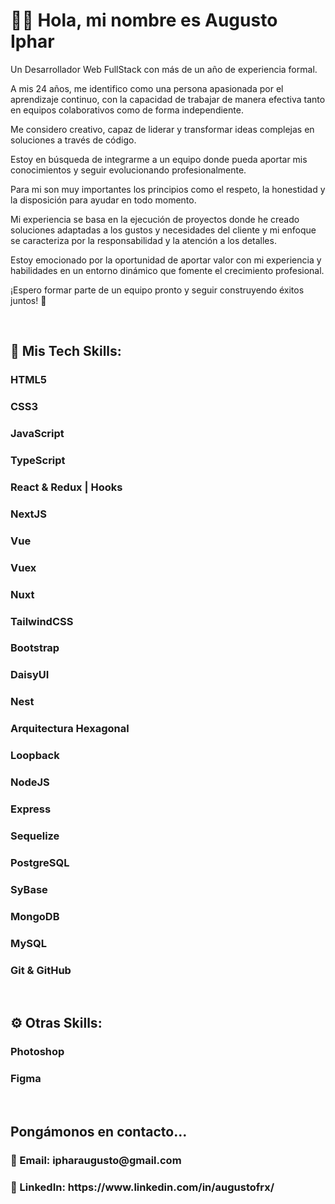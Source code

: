 
<h1>🙋‍♂️ Hola, mi nombre es Augusto Iphar </h1>

 <p>  Un Desarrollador Web FullStack con más de un año de experiencia formal.</p>
              <p>A mis 24 años, me identifico como una persona apasionada por el aprendizaje continuo, con la capacidad de trabajar de manera efectiva tanto en equipos colaborativos como de forma independiente.</p>
 <p>Me considero creativo, capaz de liderar y transformar ideas complejas en soluciones a través de código.</p>
<p>Estoy en búsqueda de integrarme a un equipo donde pueda aportar mis conocimientos y seguir evolucionando profesionalmente.</p>
<p>Para mi son muy importantes los principios como el respeto, la honestidad y la disposición para ayudar en todo momento.</p> 
<p>Mi experiencia se basa en la ejecución de proyectos donde he creado soluciones adaptadas a los gustos y necesidades del cliente y mi enfoque se caracteriza por la responsabilidad y la atención a los detalles.</p>
<p>Estoy emocionado por la oportunidad de aportar valor con mi experiencia y habilidades en un entorno dinámico que fomente el crecimiento profesional.</p> <p> ¡Espero formar parte de un equipo pronto y seguir construyendo éxitos juntos! 🚀</p> 
            
<br>
<h2>🧩 Mis Tech Skills:</h2>
<h3>HTML5</h3>
<h3>CSS3</h3>
<h3>JavaScript</h3>
<h3>TypeScript</h3>
<h3>React & Redux | Hooks</h3>
<h3>NextJS</h3>
<h3>Vue</h3>
<h3>Vuex</h3>
<h3>Nuxt</h3>
<h3>TailwindCSS</h3>
<h3>Bootstrap</h3>
<h3>DaisyUI</h3>
<h3>Nest</h3>
<h3>Arquitectura Hexagonal</h3>
<h3>Loopback</h3>
<h3>NodeJS</h3>
<h3>Express</h3>
<h3>Sequelize</h3>
<h3>PostgreSQL</h3>
<h3>SyBase</h3>
<h3>MongoDB</h3> 
<h3>MySQL</h3> 
<h3>Git & GitHub</h3>
<br>
<h2>⚙ Otras Skills:</h2>
<h3>Photoshop</h3>
<h3>Figma</h3>
<br>
<h2>Pongámonos en contacto...</h2>
<h3>📩 Email: ipharaugusto@gmail.com</h3>
<h3>🧐 LinkedIn: https://www.linkedin.com/in/augustofrx/</h3>
